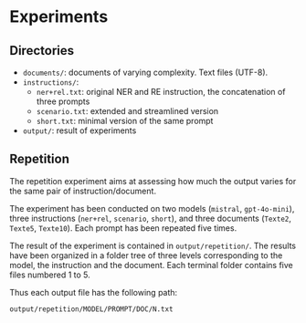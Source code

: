 # Experiments

## Directories

- `documents/`: documents of varying complexity. Text files (UTF-8).
- `instructions/`:
  - `ner+rel.txt`: original NER and RE instruction, the concatenation of three prompts
  - `scenario.txt`: extended and streamlined version
  - `short.txt`: minimal version of the same prompt
- `output/`: result of experiments


## Repetition

The repetition experiment aims at assessing how much the output varies for the same pair of instruction/document.

The experiment has been conducted on two models (`mistral`, `gpt-4o-mini`), three instructions (`ner+rel`, `scenario`, `short`), and three documents (`Texte2`, `Texte5`, `Texte10`).
Each prompt has been repeated five times.

The result of the experiment is contained in `output/repetition/`.
The results have been organized in a folder tree of three levels corresponding to the model, the instruction and the document.
Each terminal folder contains five files numbered 1 to 5.

Thus each output file has the following path:

```
output/repetition/MODEL/PROMPT/DOC/N.txt
```
